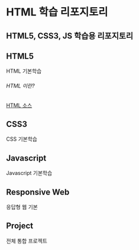 # HTML 학습 리포지토리
HTML5, CSS3, JS 학습용 리포지토리
--------------------------------


## HTML5
HTML 기본학습

###### HTML 이란?
[HTML 소스](https://github.com/tjdwn6459/StudyHtml/tree/main/01_HTML)

## CSS3
CSS 기본학습


## Javascript
Javascript 기본학습

## Responsive Web
응답형 웹 기본 

## Project
전체 통합 프로젝트
